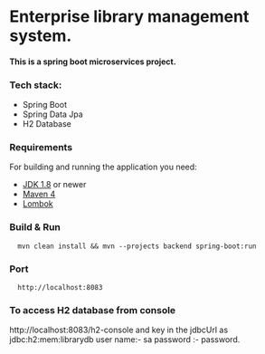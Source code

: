 # Enterprise library management system.

#### This is a spring boot microservices project.

### Tech stack:
- Spring Boot
- Spring Data Jpa
- H2 Database

### Requirements

For building and running the application you need:
- [JDK 1.8](http://www.oracle.com/technetwork/java/javase/downloads/jdk8-downloads-2133151.html) or newer
- [Maven 4](https://maven.apache.org)
- [Lombok](https://projectlombok.org)

### Build & Run

```
  mvn clean install && mvn --projects backend spring-boot:run
```

### Port
```
  http://localhost:8083
```
### To access H2 database from console

http://localhost:8083/h2-console
 and key in the jdbcUrl as jdbc:h2:mem:librarydb
 user name:- sa
 password :- password.